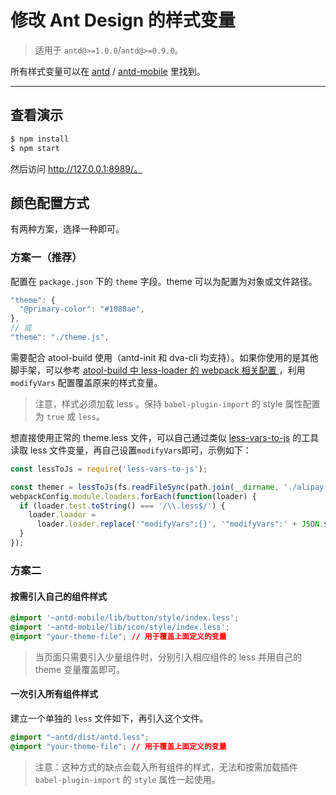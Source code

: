 # 修改 Ant Design 的样式变量

> 适用于 `antd@>=1.0.0`/`antd@>=0.9.0`。

所有样式变量可以在 
[antd](https://github.com/ant-design/ant-design/blob/master/components/style/themes/default.less) / 
[antd-mobile](https://github.com/ant-design/ant-design-mobile/blob/master/components/style/themes/default.less)
里找到。

----

## 查看演示

```bash
$ npm install
$ npm start
```

然后访问 http://127.0.0.1:8989/。

## 颜色配置方式

有两种方案，选择一种即可。

### 方案一（推荐）

配置在 `package.json` 下的 `theme` 字段。theme 可以为配置为对象或文件路径。

```js
"theme": {
  "@primary-color": "#1088ae",
},
// 或
"theme": "./theme.js",
```

需要配合 atool-build 使用（antd-init 和 dva-cli 均支持）。如果你使用的是其他脚手架，可以参考 [atool-build 中 less-loader 的 webpack 相关配置 ](https://github.com/ant-tool/atool-build/blob/a4b3e3eec4ffc09b0e2352d7f9d279c4c28fdb99/src/getWebpackCommonConfig.js#L131-L138)，利用 `modifyVars` 配置覆盖原来的样式变量。

> 注意，样式必须加载 less 。保持 `babel-plugin-import` 的 style 属性配置为 `true` 或 `less`。

想直接使用正常的 theme.less 文件，可以自己通过类似 [less-vars-to-js](https://www.npmjs.com/package/less-vars-to-js) 
的工具读取 less 文件变量，再自己设置`modifyVars`即可，示例如下：

```js
const lessToJs = require('less-vars-to-js');

const themer = lessToJs(fs.readFileSync(path.join(__dirname, './alipay-theme/theme.less'), 'utf8'));
webpackConfig.module.loaders.forEach(function(loader) {
  if (loader.test.toString() === '/\\.less$/') {
    loader.loader =
      loader.loader.replace('"modifyVars":{}', '"modifyVars":' + JSON.stringify(themer));
  }
});
```

### 方案二

#### 按需引入自己的组件样式

```css
@import '~antd-mobile/lib/button/style/index.less';
@import '~antd-mobile/lib/icon/style/index.less';
@import "your-theme-file"; // 用于覆盖上面定义的变量
```

> 当页面只需要引入少量组件时，分别引入相应组件的 less 并用自己的 theme 变量覆盖即可。

#### 一次引入所有组件样式

建立一个单独的 `less` 文件如下，再引入这个文件。

```css
@import "~antd/dist/antd.less";
@import "your-theme-file"; // 用于覆盖上面定义的变量
```

> 注意：这种方式的缺点会载入所有组件的样式，无法和按需加载插件 `babel-plugin-import` 的 `style` 属性一起使用。
